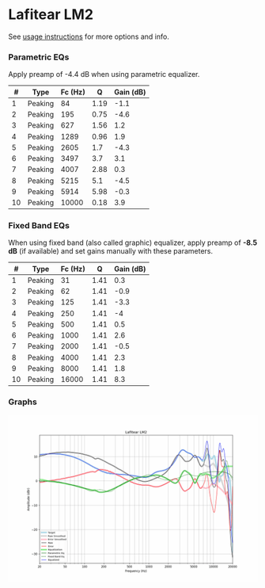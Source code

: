 # Lafitear LM2
See [usage instructions](https://github.com/jaakkopasanen/AutoEq#usage) for more options and info.

### Parametric EQs
Apply preamp of -4.4 dB when using parametric equalizer.

|   # | Type    |   Fc (Hz) |    Q |   Gain (dB) |
|-----|---------|-----------|------|-------------|
|   1 | Peaking |        84 | 1.19 |        -1.1 |
|   2 | Peaking |       195 | 0.75 |        -4.6 |
|   3 | Peaking |       627 | 1.56 |         1.2 |
|   4 | Peaking |      1289 | 0.96 |         1.9 |
|   5 | Peaking |      2605 | 1.7  |        -4.3 |
|   6 | Peaking |      3497 | 3.7  |         3.1 |
|   7 | Peaking |      4007 | 2.88 |         0.3 |
|   8 | Peaking |      5215 | 5.1  |        -4.5 |
|   9 | Peaking |      5914 | 5.98 |        -0.3 |
|  10 | Peaking |     10000 | 0.18 |         3.9 |

### Fixed Band EQs
When using fixed band (also called graphic) equalizer, apply preamp of **-8.5 dB** (if available) and set gains manually with these parameters.

|   # | Type    |   Fc (Hz) |    Q |   Gain (dB) |
|-----|---------|-----------|------|-------------|
|   1 | Peaking |        31 | 1.41 |         0.3 |
|   2 | Peaking |        62 | 1.41 |        -0.9 |
|   3 | Peaking |       125 | 1.41 |        -3.3 |
|   4 | Peaking |       250 | 1.41 |        -4   |
|   5 | Peaking |       500 | 1.41 |         0.5 |
|   6 | Peaking |      1000 | 1.41 |         2.6 |
|   7 | Peaking |      2000 | 1.41 |        -0.5 |
|   8 | Peaking |      4000 | 1.41 |         2.3 |
|   9 | Peaking |      8000 | 1.41 |         1.8 |
|  10 | Peaking |     16000 | 1.41 |         8.3 |

### Graphs
![](./Lafitear%20LM2.png)
